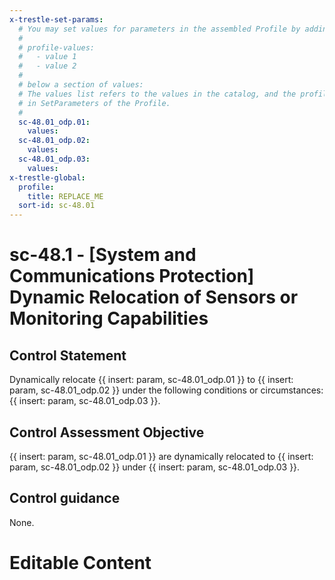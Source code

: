 ```yaml
---
x-trestle-set-params:
  # You may set values for parameters in the assembled Profile by adding
  #
  # profile-values:
  #   - value 1
  #   - value 2
  #
  # below a section of values:
  # The values list refers to the values in the catalog, and the profile-values represent values
  # in SetParameters of the Profile.
  #
  sc-48.01_odp.01:
    values:
  sc-48.01_odp.02:
    values:
  sc-48.01_odp.03:
    values:
x-trestle-global:
  profile:
    title: REPLACE_ME
  sort-id: sc-48.01
---
```


# sc-48.1 - \[System and Communications Protection\] Dynamic Relocation of Sensors or Monitoring Capabilities

## Control Statement

Dynamically relocate {{ insert: param, sc-48.01_odp.01 }} to {{ insert: param, sc-48.01_odp.02 }} under the following conditions or circumstances: {{ insert: param, sc-48.01_odp.03 }}.

## Control Assessment Objective

{{ insert: param, sc-48.01_odp.01 }} are dynamically relocated to {{ insert: param, sc-48.01_odp.02 }} under {{ insert: param, sc-48.01_odp.03 }}.

## Control guidance

None.

# Editable Content

<!-- Make additions and edits below -->
<!-- The above represents the contents of the control as received by the profile, prior to additions. -->
<!-- If the profile makes additions to the control, they will appear below. -->
<!-- The above markdown may not be edited but you may edit the content below, and/or introduce new additions to be made by the profile. -->
<!-- If there is a yaml header at the top, parameter values may be edited. Use --set-parameters to incorporate the changes during assembly. -->
<!-- The content here will then replace what is in the profile for this control, after running profile-assemble. -->
<!-- The current profile has no added parts for this control, but you may add new ones here. -->
<!-- Each addition must have a heading either of the form ## Control my_addition_name -->
<!-- or ## Part a. (where the a. refers to one of the control statement labels.) -->
<!-- "## Control" parts are new parts added after the statement part. -->
<!-- "## Part" parts are new parts added into the top-level statement part with that label. -->
<!-- Subparts may be added with nested hash levels of the form ### My Subpart Name -->
<!-- underneath the parent ## Control or ## Part being added -->
<!-- See https://ibm.github.io/compliance-trestle/tutorials/ssp_profile_catalog_authoring/ssp_profile_catalog_authoring for guidance. -->
